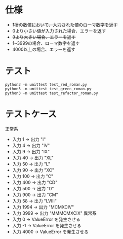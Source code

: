 # 仕様

* ~~1桁の数値において、入力された値のローマ数字を返す~~
* 0より小さい値が入力された場合、エラーを返す
* ~~9より大きい場合、エラーを返す~~
* 1~3999の場合、ローマ数字を返す
* 4000以上の場合、エラーを返す


# テスト
```
python3 -m unittest test_red_roman.py
python3 -m unittest test_green_roman.py
python3 -m unittest test_refactor_roman.py
```

# テストケース

正常系
* 入力 1 → 出力 "I"
* 入力 4 → 出力 "IV"
* 入力 9 → 出力 "IX"
* 入力 40 → 出力 "XL"
* 入力 50 → 出力 "L"
* 入力 90 → 出力 "XC"
* 入力 100 → 出力 "C"
* 入力 400 → 出力 "CD"
* 入力 500 → 出力 "D"
* 入力 900 → 出力 "CM"
* 入力 58 → 出力 "LVIII"
* 入力 1994 → 出力 "MCMXCIV"
* 入力 3999 → 出力 "MMMCMXCIX"
異常系
* 入力 0 → ValueError を発生させる
* 入力 -1 → ValueError を発生させる
* 入力 4000 → ValueError を発生させる